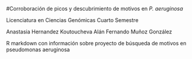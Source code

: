 #Corroboración de picos y descubrimiento de motivos en *P. aeruginosa*

Licenciatura en Ciencias Genómicas
Cuarto Semestre

Anastasia Hernandez Koutoucheva
Alán Fernando Muñoz González

R markdown con información sobre proyecto de búsqueda de motivos en pseudomonas aeruginosa
